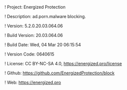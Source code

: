 ! Project: Energized Protection

! Description: ad.porn.malware blocking.

! Version: 5.2.0.20.03.064.06

! Build Version: 20.03.064.06

! Build Date: Wed, 04 Mar 20 06:15:54

! Version Code: 0640615

! License: CC BY-NC-SA 4.0, https://energized.pro/license

! Github: https://github.com/EnergizedProtection/block

! Web: https://energized.pro
